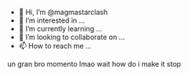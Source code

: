 - 👋 Hi, I’m @magmastarclash
- 👀 I’m interested in ...
- 🌱 I’m currently learning ...
- 💞️ I’m looking to collaborate on ...
- 📫 How to reach me ...

<!---
magmastarclash/magmastarclash is a ✨ special ✨ repository because its `README.md` (this file) appears on your GitHub profile.
You can click the Preview link to take a look at your changes.
--->
un gran bro momento
lmao
wait
how do i make it stop

